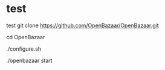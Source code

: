 # test
test
git clone https://github.com/OpenBazaar/OpenBazaar.git

cd OpenBazaar

./configure.sh

./openbazaar start
